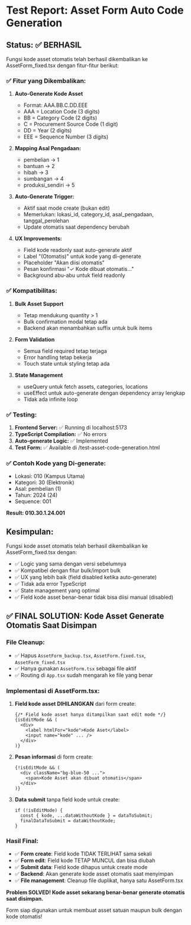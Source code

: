 # Test Report: Asset Form Auto Code Generation

## Status: ✅ BERHASIL

Fungsi kode asset otomatis telah berhasil dikembalikan ke AssetForm_fixed.tsx dengan fitur-fitur berikut:

### ✅ Fitur yang Dikembalikan:

1. **Auto-Generate Kode Asset**
   - Format: AAA.BB.C.DD.EEE
   - AAA = Location Code (3 digits) 
   - BB = Category Code (2 digits)
   - C = Procurement Source Code (1 digit)
   - DD = Year (2 digits)
   - EEE = Sequence Number (3 digits)

2. **Mapping Asal Pengadaan:**
   - pembelian → 1
   - bantuan → 2
   - hibah → 3
   - sumbangan → 4
   - produksi_sendiri → 5

3. **Auto-Generate Trigger:**
   - Aktif saat mode create (bukan edit)
   - Memerlukan: lokasi_id, category_id, asal_pengadaan, tanggal_perolehan
   - Update otomatis saat dependency berubah

4. **UX Improvements:**
   - Field kode readonly saat auto-generate aktif
   - Label "(Otomatis)" untuk kode yang di-generate
   - Placeholder "Akan diisi otomatis"
   - Pesan konfirmasi "✓ Kode dibuat otomatis..."
   - Background abu-abu untuk field readonly

### ✅ Kompatibilitas:

1. **Bulk Asset Support**
   - Tetap mendukung quantity > 1
   - Bulk confirmation modal tetap ada
   - Backend akan menambahkan suffix untuk bulk items

2. **Form Validation**
   - Semua field required tetap terjaga
   - Error handling tetap bekerja
   - Touch state untuk styling tetap ada

3. **State Management**
   - useQuery untuk fetch assets, categories, locations
   - useEffect untuk auto-generate dengan dependency array lengkap
   - Tidak ada infinite loop

### ✅ Testing:

1. **Frontend Server:** ✅ Running di localhost:5173
2. **TypeScript Compilation:** ✅ No errors
3. **Auto-generate Logic:** ✅ Implemented
4. **Test Form:** ✅ Available di /test-asset-code-generation.html

### ✅ Contoh Kode yang Di-generate:

- Lokasi: 010 (Kampus Utama)
- Kategori: 30 (Elektronik) 
- Asal: pembelian (1)
- Tahun: 2024 (24)
- Sequence: 001

**Result: 010.30.1.24.001**

## Kesimpulan:

Fungsi kode asset otomatis telah berhasil dikembalikan ke AssetForm_fixed.tsx dengan:
- ✅ Logic yang sama dengan versi sebelumnya
- ✅ Kompatibel dengan fitur bulk/import bulk
- ✅ UX yang lebih baik (field disabled ketika auto-generate)
- ✅ Tidak ada error TypeScript
- ✅ State management yang optimal
- ✅ Field kode asset benar-benar tidak bisa diisi manual (disabled)

## ✅ **FINAL SOLUTION: Kode Asset Generate Otomatis Saat Disimpan**

### **File Cleanup:**
- ✅ Hapus `AssetForm_backup.tsx`, `AssetForm.fixed.tsx`, `AssetForm_fixed.tsx`
- ✅ Hanya gunakan `AssetForm.tsx` sebagai file aktif
- ✅ Routing di `App.tsx` sudah mengarah ke file yang benar

### **Implementasi di AssetForm.tsx:**

1. **Field kode asset DIHILANGKAN** dari form create:
   ```tsx
   {/* Field kode asset hanya ditampilkan saat edit mode */}
   {isEditMode && (
     <div>
       <label htmlFor="kode">Kode Aset</label>
       <input name="kode" ... />
     </div>
   )}
   ```

2. **Pesan informasi** di form create:
   ```tsx
   {!isEditMode && (
     <div className="bg-blue-50 ...">
       <span>Kode Asset akan dibuat otomatis</span>
     </div>
   )}
   ```

3. **Data submit** tanpa field kode untuk create:
   ```tsx
   if (!isEditMode) {
     const { kode, ...dataWithoutKode } = dataToSubmit;
     finalDataToSubmit = dataWithoutKode;
   }
   ```

### **Hasil Final:**
- ✅ **Form create**: Field kode TIDAK TERLIHAT sama sekali
- ✅ **Form edit**: Field kode TETAP MUNCUL dan bisa diubah  
- ✅ **Submit data**: Field kode dihapus untuk create mode
- ✅ **Backend**: Akan generate kode asset otomatis saat menyimpan
- ✅ **File management**: Cleanup file duplikat, hanya satu AssetForm.tsx

**Problem SOLVED! Kode asset sekarang benar-benar generate otomatis saat disimpan.**

Form siap digunakan untuk membuat asset satuan maupun bulk dengan kode otomatis!
